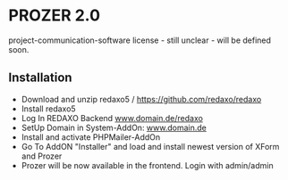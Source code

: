 PROZER 2.0
=============

project-communication-software
license - still unclear - will be defined soon.

Installation
-------

* Download and unzip redaxo5 / https://github.com/redaxo/redaxo
* Install redaxo5
* Log In REDAXO Backend www.domain.de/redaxo
* SetUp Domain in System-AddOn: www.domain.de
* Install and activate PHPMailer-AddOn
* Go To AddON "Installer" and load and install newest version of XForm and Prozer
* Prozer will be now available in the frontend. Login with admin/admin
